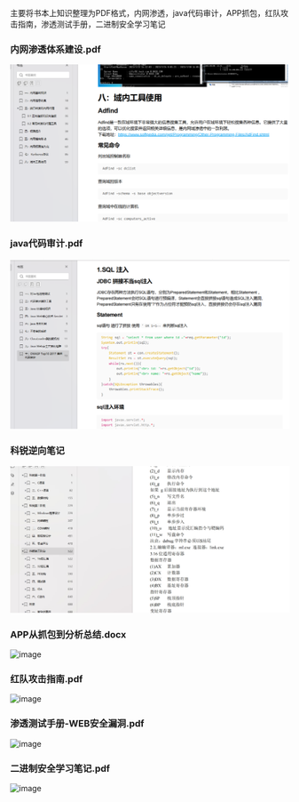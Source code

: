 主要将书本上知识整理为PDF格式，内网渗透，java代码审计，APP抓包，红队攻击指南，渗透测试手册，二进制安全学习笔记

### 内网渗透体系建设.pdf
![](./assets/20230823140652.png)

### java代码审计.pdf
![](./assets/20230823140752.png)

### 科锐逆向笔记
![](./assets/微信截图_20230916202957.png)

### APP从抓包到分析总结.docx
![image](https://github.com/wy876/books/assets/139549762/b10bffb9-d132-4b68-8654-9b5faf95a456)

### 红队攻击指南.pdf
![image](https://github.com/user-attachments/assets/2ff8a61a-fdc4-4da5-9740-1a952860116c)


### 渗透测试手册-WEB安全漏洞.pdf
![image](https://github.com/user-attachments/assets/234fed0b-da94-47da-a792-6cdd9e69f826)

### 二进制安全学习笔记.pdf
![image](https://github.com/user-attachments/assets/fb293a8f-9321-4e78-b2f3-69a6eed9128a)
